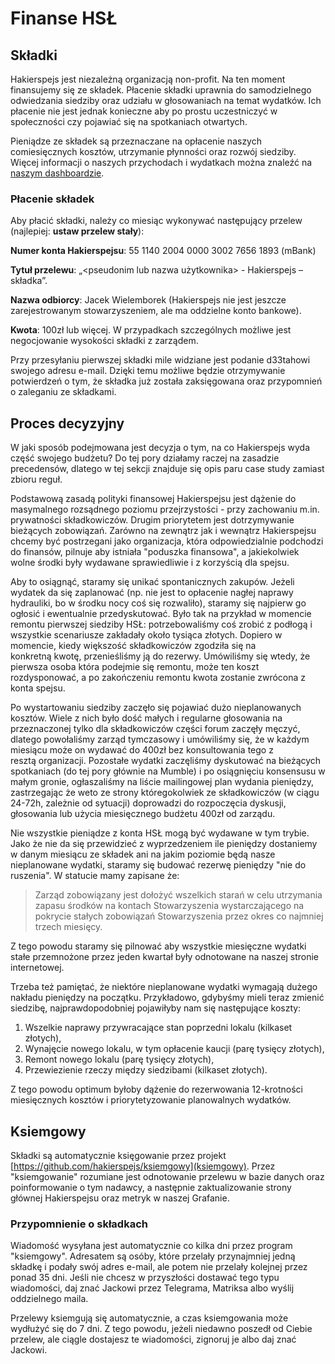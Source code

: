 # Finanse HSŁ

## Składki

Hakierspejs jest niezależną organizacją non-profit. Na ten moment finansujemy
się ze składek. Płacenie składki uprawnia do samodzielnego odwiedzania
siedziby oraz udziału w głosowaniach na temat wydatków. Ich płacenie nie
jest jednak konieczne aby po prostu uczestniczyć w społeczności czy pojawiać
się na spotkaniach otwartych.

Pieniądze ze składek są przeznaczane na opłacenie naszych comiesięcznych
kosztów, utrzymanie płynności oraz rozwój siedziby. Więcej informacji o
naszych przychodach i wydatkach można znaleźć na
[naszym dashboardzie](https://hs-ldz.pl/finanse.html).

### Płacenie składek

Aby płacić składki, należy co miesiąc wykonywać następujący przelew
(najlepiej: **ustaw przelew stały**):

**Numer konta Hakierspejsu**: 55 1140 2004 0000 3002 7656 1893 (mBank)

**Tytuł przelewu**: „\<pseudonim lub nazwa użytkownika\> - Hakierspejs
– składka”.

**Nazwa odbiorcy**: Jacek Wielemborek (Hakierspejs nie jest jeszcze
zarejestrowanym stowarzyszeniem, ale ma oddzielne konto bankowe).

**Kwota**: 100zł lub więcej. W przypadkach szczególnych możliwe jest
negocjowanie wysokości składki z zarządem.

Przy przesyłaniu pierwszej składki mile widziane jest podanie d33tahowi
swojego adresu e-mail. Dzięki temu możliwe będzie otrzymywanie potwierdzeń
o tym, że składka już została zaksięgowana oraz przypomnień o zaleganiu ze
składkami.

## Proces decyzyjny

W jaki sposób podejmowana jest decyzja o tym, na co Hakierspejs wyda część
swojego budżetu? Do tej pory działamy raczej na zasadzie precedensów, dlatego
w tej sekcji znajduje się opis paru case study zamiast zbioru reguł.

Podstawową zasadą polityki finansowej Hakierspejsu jest dążenie do masymalnego
rozsądnego poziomu przejrzystości - przy zachowaniu m.in. prywatności
składkowiczów. Drugim priorytetem jest dotrzymywanie bieżących zobowiązań.
Zarówno na zewnątrz jak i wewnątrz Hakierspejsu chcemy być postrzegani jako
organizacja, która odpowiedzialnie podchodzi do finansów, pilnuje aby istniała
"poduszka finansowa", a jakiekolwiek wolne środki były wydawane sprawiedliwie
i z korzyścią dla spejsu.

Aby to osiągnąć, staramy się unikać spontanicznych zakupów. Jeżeli wydatek da
się zaplanować (np. nie jest to opłacenie nagłej naprawy hydrauliki, bo
w środku nocy coś się rozwaliło), staramy się najpierw go ogłosić i ewentualnie
przedyskutować. Było tak na przykład w momencie remontu pierwszej siedziby HSŁ:
potrzebowaliśmy coś zrobić z podłogą i wszystkie scenariusze zakładały około
tysiąca złotych. Dopiero w momencie, kiedy większość składkowiczów zgodziła się
na konkretną kwotę, przenieśliśmy ją do rezerwy. Umówiliśmy się wtedy, że
pierwsza osoba która podejmie się remontu, może ten koszt rozdysponować, a po
zakończeniu remontu kwota zostanie zwrócona z konta spejsu.

Po wystartowaniu siedziby zaczęło się pojawiać dużo nieplanowanych kosztów.
Wiele z nich było dość małych i regularne głosowania na przeznaczonej tylko dla
składkowiczów części forum zaczęły męczyć, dlatego powołaliśmy zarząd
tymczasowy i umówiliśmy się, że w każdym miesiącu może on wydawać do 400zł
bez konsultowania tego z resztą organizacji. Pozostałe wydatki zaczęliśmy
dyskutować na bieżących spotkaniach (do tej pory głównie na Mumble) i po
osiągnięciu konsensusu w małym gronie, ogłaszaliśmy na liście mailingowej plan
wydania pieniędzy, zastrzegając że weto ze strony któregokolwiek ze
składkowiczów (w ciągu 24-72h, zależnie od sytuacji) doprowadzi do rozpoczęcia
dyskusji, głosowania lub użycia miesięcznego budżetu 400zł od zarządu.

Nie wszystkie pieniądze z konta HSŁ mogą być wydawane w tym trybie. Jako że
nie da się przewidzieć z wyprzedzeniem ile pieniędzy dostaniemy w danym
miesiącu ze składek ani na jakim poziomie będą nasze nieplanowane wydatki,
staramy się budować rezerwę pieniędzy "nie do ruszenia". W statucie mamy
zapisane że:

> Zarząd zobowiązany jest dołożyć wszelkich starań w celu utrzymania zapasu
> środków na kontach Stowarzyszenia wystarczającego na pokrycie stałych
> zobowiązań Stowarzyszenia przez okres co najmniej trzech miesięcy.

Z tego powodu staramy się pilnować aby wszystkie miesięczne wydatki stałe
przemnożone przez jeden kwartał były odnotowane na naszej stronie internetowej.

Trzeba też pamiętać, że niektóre nieplanowane wydatki wymagają dużego nakładu
pieniędzy na początku. Przykładowo, gdybyśmy mieli teraz zmienić siedzibę,
najprawdopodobniej pojawiłyby nam się następujące koszty:

1. Wszelkie naprawy przywracające stan poprzedni lokalu (kilkaset złotych),
2. Wynajęcie nowego lokalu, w tym opłacenie kaucji (parę tysięcy złotych),
3. Remont nowego lokalu (parę tysięcy złotych),
4. Przewiezienie rzeczy między siedzibami (kilkaset złotych).

Z tego powodu optimum byłoby dążenie do rezerwowania 12-krotności miesięcznych
kosztów i priorytetyzowanie planowalnych wydatków.

## Ksiemgowy

Składki są automatycznie księgowanie przez projekt
[https://github.com/hakierspejs/ksiemgowy](ksiemgowy). Przez "ksiemgowanie"
rozumiane jest odnotowanie przelewu w bazie danych oraz poinformowanie o tym
nadawcy, a następnie zaktualizowanie strony głównej Hakierspejsu oraz metryk
w naszej Grafanie.

### Przypomnienie o składkach

Wiadomość wysyłana jest automatycznie co kilka dni przez program "ksiemgowy".
Adresatem są osóby, które przelały przynajmniej jedną składkę i podały swój
adres e-mail, ale potem nie przelały kolejnej przez ponad 35 dni. Jeśli nie
chcesz w przyszłości dostawać tego typu wiadomości, daj znać Jackowi przez
Telegrama, Matriksa albo wyślij oddzielnego maila.

Przelewy ksiemgują się automatycznie, a czas ksiemgowania może wydłużyć się
do 7 dni. Z tego powodu, jeżeli niedawno poszedł od Ciebie przelew, ale
ciągle dostajesz te wiadomości, zignoruj je albo daj znać Jackowi.

